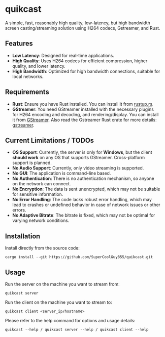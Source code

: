 # quikcast

A simple, fast, reasonably high quality, low-latency, but high bandwidth screen casting/streaming solution using H264 codecs, Gstreamer, and Rust.

## Features
- **Low Latency**: Designed for real-time applications.
- **High Quality**: Uses H264 codecs for efficient compression, higher quality, and lower latency.
- **High Bandwidth**: Optimized for high bandwidth connections, suitable for local networks.

## Requirements
- **Rust**: Ensure you have Rust installed. You can install it from [rustup.rs](https://rustup.rs/).
- **GStreamer**: You need GStreamer installed with the necessary plugins for H264 encoding and decoding, and rendering/display. You can install it from [GStreamer](https://gstreamer.freedesktop.org/download/). Also read the Gstreamer Rust crate for more details: [gstreamer](https://crates.io/crates/gstreamer#installation).

## Current Limitations / TODOs
- **OS Support**: Currently, the server is only for **Windows**, but the client **should work** on any OS that supports GStreamer. Cross-platform support is planned.
- **No Audio Support**: Currently, only video streaming is supported.
- **No GUI**: The application is command-line based.
- **No Authentication**: There is no authentication mechanism, so anyone on the network can connect.
- **No Encryption**: The data is sent unencrypted, which may not be suitable for sensitive information.
- **No Error Handling**: The code lacks robust error handling, which may lead to crashes or undefined behavior in case of network issues or other errors.
- **No Adaptive Bitrate**: The bitrate is fixed, which may not be optimal for varying network conditions.

## Installation
Install directly from the source code:

```shell
cargo install --git https://github.com/SuperCoolGuy855/quikcast.git
```

## Usage
Run the server on the machine you want to stream from:

```shell
quikcast server
```

Run the client on the machine you want to stream to:

```shell
quikcast client <server_ip/hostname>
```

Please refer to the help command for options and usage details:

```shell
quikcast --help / quikcast server --help / quikcast client --help
```